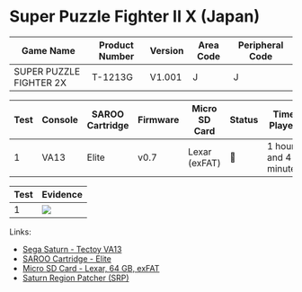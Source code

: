 # Super Puzzle Fighter II X (Japan)

| Game Name               | Product Number | Version | Area Code | Peripheral Code |
| ----------------------- | -------------- | ------- | --------- | --------------- |
| SUPER PUZZLE FIGHTER 2X | T-1213G        | V1.001  | J         | J               |

| Test | Console | SAROO Cartridge | Firmware | Micro SD Card | Status | Time Played           |
| ---- | ------- | --------------- | -------- | ------------- | ------ | --------------------- |
| 1    | VA13    | Elite           | v0.7     | Lexar (exFAT) | :100:  | 1 hours and 4 minutes |

| Test | Evidence                                                                                         |
| ---- | ------------------------------------------------------------------------------------------------ |
| 1    | [![](https://img.youtube.com/vi/JtA4hYojWdE/0.jpg)](https://www.youtube.com/watch?v=JtA4hYojWdE) |

Links:

- [Sega Saturn - Tectoy VA13](../../../Info/Consoles/VA13/README.md)
- [SAROO Cartridge - Elite](../../../../Info/Cartridges/GuangzhouSanStarOnlineShop/1.6/README.md)
- [Micro SD Card - Lexar, 64 GB, exFAT](../../../../Info/SdCards/Lexar/64GB/exfat/README.md)
- [Saturn Region Patcher (SRP)](https://segaxtreme.net/resources/saturn-region-patcher.81/download)
